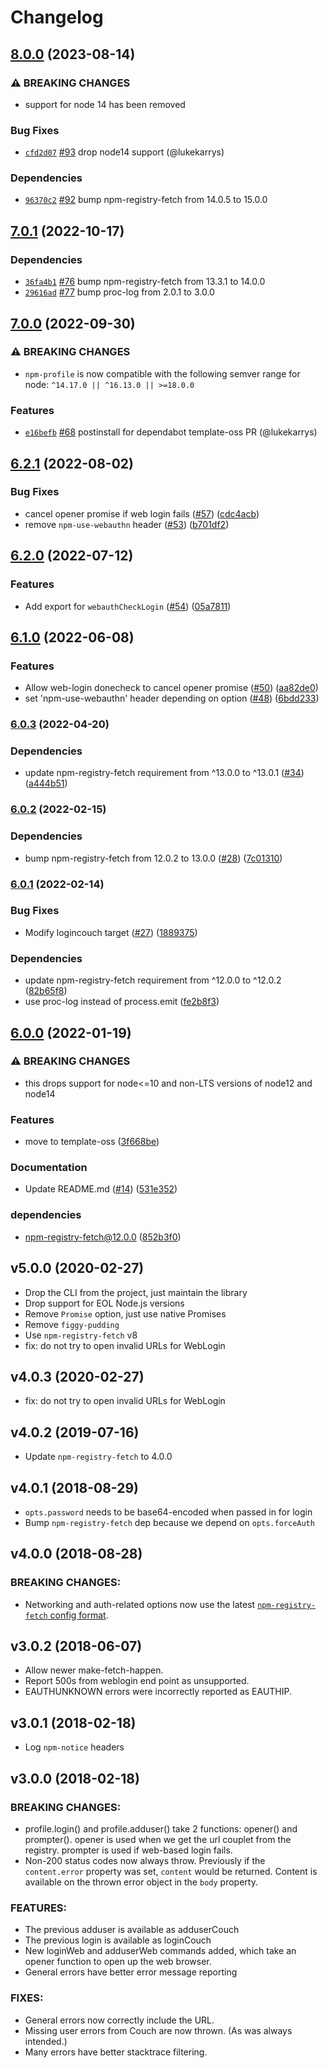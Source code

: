 # Changelog

## [8.0.0](https://github.com/npm/npm-profile/compare/v7.0.1...v8.0.0) (2023-08-14)

### ⚠️ BREAKING CHANGES

* support for node 14 has been removed

### Bug Fixes

* [`cfd2d07`](https://github.com/npm/npm-profile/commit/cfd2d07ef5eeaac7187c75e31718c2d73af596da) [#93](https://github.com/npm/npm-profile/pull/93) drop node14 support (@lukekarrys)

### Dependencies

* [`96370c2`](https://github.com/npm/npm-profile/commit/96370c2f60a6a50a8e6027ca2b4972716af5efec) [#92](https://github.com/npm/npm-profile/pull/92) bump npm-registry-fetch from 14.0.5 to 15.0.0

## [7.0.1](https://github.com/npm/npm-profile/compare/v7.0.0...v7.0.1) (2022-10-17)

### Dependencies

* [`36fa4b1`](https://github.com/npm/npm-profile/commit/36fa4b13df38e2dde7a74bf23e49e013ca8129c6) [#76](https://github.com/npm/npm-profile/pull/76) bump npm-registry-fetch from 13.3.1 to 14.0.0
* [`29616ad`](https://github.com/npm/npm-profile/commit/29616ad8e59847e2350d3376e755a4688d0c81a0) [#77](https://github.com/npm/npm-profile/pull/77) bump proc-log from 2.0.1 to 3.0.0

## [7.0.0](https://github.com/npm/npm-profile/compare/v6.2.1...v7.0.0) (2022-09-30)

### ⚠️ BREAKING CHANGES

* `npm-profile` is now compatible with the following semver range for node: `^14.17.0 || ^16.13.0 || >=18.0.0`

### Features

* [`e16befb`](https://github.com/npm/npm-profile/commit/e16befb96a182525432f4023952033f759f8c814) [#68](https://github.com/npm/npm-profile/pull/68) postinstall for dependabot template-oss PR (@lukekarrys)

## [6.2.1](https://github.com/npm/npm-profile/compare/v6.2.0...v6.2.1) (2022-08-02)


### Bug Fixes

* cancel opener promise if web login fails ([#57](https://github.com/npm/npm-profile/issues/57)) ([cdc4acb](https://github.com/npm/npm-profile/commit/cdc4acb81d28924bdc8f5503f2eb2515884b6478))
* remove `npm-use-webauthn` header ([#53](https://github.com/npm/npm-profile/issues/53)) ([b701df2](https://github.com/npm/npm-profile/commit/b701df2630c12de0db555138238eb24a026a438b))

## [6.2.0](https://github.com/npm/npm-profile/compare/v6.1.0...v6.2.0) (2022-07-12)


### Features

* Add export for `webauthCheckLogin` ([#54](https://github.com/npm/npm-profile/issues/54)) ([05a7811](https://github.com/npm/npm-profile/commit/05a78112a4a5c473813cb1f26be346452687899b))

## [6.1.0](https://github.com/npm/npm-profile/compare/v6.0.3...v6.1.0) (2022-06-08)


### Features

* Allow web-login donecheck to cancel opener promise ([#50](https://github.com/npm/npm-profile/issues/50)) ([aa82de0](https://github.com/npm/npm-profile/commit/aa82de07a3c2e5adf90c79d6401dba7b9705da27))
* set 'npm-use-webauthn' header depending on option ([#48](https://github.com/npm/npm-profile/issues/48)) ([6bdd233](https://github.com/npm/npm-profile/commit/6bdd2331b988d981be58953b28ec93a2c3412b58))

### [6.0.3](https://github.com/npm/npm-profile/compare/v6.0.2...v6.0.3) (2022-04-20)


### Dependencies

* update npm-registry-fetch requirement from ^13.0.0 to ^13.0.1 ([#34](https://github.com/npm/npm-profile/issues/34)) ([a444b51](https://github.com/npm/npm-profile/commit/a444b5149653e7cfba2cdbcd8e31bb12d97bc152))

### [6.0.2](https://www.github.com/npm/npm-profile/compare/v6.0.1...v6.0.2) (2022-02-15)


### Dependencies

* bump npm-registry-fetch from 12.0.2 to 13.0.0 ([#28](https://www.github.com/npm/npm-profile/issues/28)) ([7c01310](https://www.github.com/npm/npm-profile/commit/7c0131079fb3ab955b304f34e28374f0c1321565))

### [6.0.1](https://www.github.com/npm/npm-profile/compare/v6.0.0...v6.0.1) (2022-02-14)


### Bug Fixes

* Modify logincouch target ([#27](https://www.github.com/npm/npm-profile/issues/27)) ([1889375](https://www.github.com/npm/npm-profile/commit/1889375c240f85fbb2d38b72c2dda7e5a73bf9f0))


### Dependencies

* update npm-registry-fetch requirement from ^12.0.0 to ^12.0.2 ([82b65f8](https://www.github.com/npm/npm-profile/commit/82b65f8fef07497c116a64f141e275c173cb8cf1))
* use proc-log instead of process.emit ([fe2b8f3](https://www.github.com/npm/npm-profile/commit/fe2b8f3988578661d688415feb4c37dd1aa8b82d))

## [6.0.0](https://www.github.com/npm/npm-profile/compare/v5.0.4...v6.0.0) (2022-01-19)


### ⚠ BREAKING CHANGES

* this drops support for node<=10 and non-LTS versions of node12 and node14

### Features

* move to template-oss ([3f668be](https://www.github.com/npm/npm-profile/commit/3f668be0e12b4752fe87f7410cdb5ae6a97eef70))


### Documentation

* Update README.md ([#14](https://www.github.com/npm/npm-profile/issues/14)) ([531e352](https://www.github.com/npm/npm-profile/commit/531e35262bec5bb8f3611f774bc87cbd42437c3f))


### dependencies

* npm-registry-fetch@12.0.0 ([852b3f0](https://www.github.com/npm/npm-profile/commit/852b3f07b56c9c0a10efacde841d5c6172f87c5c))

## v5.0.0 (2020-02-27)

- Drop the CLI from the project, just maintain the library
- Drop support for EOL Node.js versions
- Remove `Promise` option, just use native Promises
- Remove `figgy-pudding`
- Use `npm-registry-fetch` v8
- fix: do not try to open invalid URLs for WebLogin

## v4.0.3 (2020-02-27)

- fix: do not try to open invalid URLs for WebLogin

## v4.0.2 (2019-07-16)

- Update `npm-registry-fetch` to 4.0.0

## v4.0.1 (2018-08-29)

- `opts.password` needs to be base64-encoded when passed in for login
- Bump `npm-registry-fetch` dep because we depend on `opts.forceAuth`

## v4.0.0 (2018-08-28)

### BREAKING CHANGES:

- Networking and auth-related options now use the latest [`npm-registry-fetch` config format](https://www.npmjs.com/package/npm-registry-fetch#fetch-opts).

## v3.0.2 (2018-06-07)

- Allow newer make-fetch-happen.
- Report 500s from weblogin end point as unsupported.
- EAUTHUNKNOWN errors were incorrectly reported as EAUTHIP.

## v3.0.1 (2018-02-18)

- Log `npm-notice` headers

## v3.0.0 (2018-02-18)

### BREAKING CHANGES:

- profile.login() and profile.adduser() take 2 functions: opener() and
  prompter().  opener is used when we get the url couplet from the
  registry.  prompter is used if web-based login fails.
- Non-200 status codes now always throw.  Previously if the `content.error`
  property was set, `content` would be returned. Content is available on the
  thrown error object in the `body` property.

### FEATURES:

- The previous adduser is available as adduserCouch
- The previous login is available as loginCouch
- New loginWeb and adduserWeb commands added, which take an opener
  function to open up the web browser.
- General errors have better error message reporting

### FIXES:

- General errors now correctly include the URL.
- Missing user errors from Couch are now thrown. (As was always intended.)
- Many errors have better stacktrace filtering.
